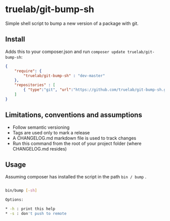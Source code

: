 truelab/git-bump-sh
==============================

Simple shell script to bump a new version of a package with git.



## Install

Adds this to your composer.json and run ```composer update truelab/git-bump-sh```:

```json
{
    "require": {
        "truelab/git-bump-sh" : "dev-master"
    },
    "repositories" : [
        { "type":"git", "url":"https://github.com/truelab/git-bump-sh.git" }
    ]
}
```


## Limitations, conventions and assumptions 

* Follow semantic versioning
* Tags are used only to mark a release
* A CHANGELOG.md markdown file is used to track changes
* Run this command from the root of your project folder (where CHANGELOG.md resides)


## Usage

Assuming composer has installed the script in the path ```bin / bump``` .

```bash

bin/bump [-sh]

Options:

* -h : print this help
* -s : don't push to remote

```



